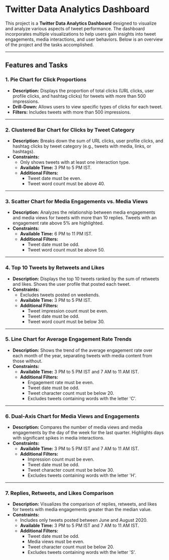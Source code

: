 # Twitter Data Analytics Dashboard

This project is a **Twitter Data Analytics Dashboard** designed to visualize and analyze various aspects of tweet performance. The dashboard incorporates multiple visualizations to help users gain insights into tweet engagements, media interactions, and user behaviors. Below is an overview of the project and the tasks accomplished.

---

## Features and Tasks

### **1. Pie Chart for Click Proportions**
- **Description:** Displays the proportion of total clicks (URL clicks, user profile clicks, and hashtag clicks) for tweets with more than 500 impressions. 
- **Drill-Down:** Allows users to view specific types of clicks for each tweet.
- **Filters:** Includes tweets with more than 500 impressions.

---

### **2. Clustered Bar Chart for Clicks by Tweet Category**
- **Description:** Breaks down the sum of URL clicks, user profile clicks, and hashtag clicks by tweet category (e.g., tweets with media, links, or hashtags).
- **Constraints:**  
  - Only shows tweets with at least one interaction type.  
  - **Available Time:** 3 PM to 5 PM IST.  
  - **Additional Filters:**  
    - Tweet date must be even.  
    - Tweet word count must be above 40.

---

### **3. Scatter Chart for Media Engagements vs. Media Views**
- **Description:** Analyzes the relationship between media engagements and media views for tweets with more than 10 replies. Tweets with an engagement rate above 5% are highlighted.
- **Constraints:**  
  - **Available Time:** 6 PM to 11 PM IST.  
  - **Additional Filters:**  
    - Tweet date must be odd.  
    - Tweet word count must be above 50.

---

### **4. Top 10 Tweets by Retweets and Likes**
- **Description:** Displays the top 10 tweets ranked by the sum of retweets and likes. Shows the user profile that posted each tweet.  
- **Constraints:**  
  - Excludes tweets posted on weekends.  
  - **Available Time:** 3 PM to 5 PM IST.  
  - **Additional Filters:**  
    - Tweet impression count must be even.  
    - Tweet date must be odd.  
    - Tweet word count must be below 30.

---

### **5. Line Chart for Average Engagement Rate Trends**
- **Description:** Shows the trend of the average engagement rate over each month of the year, separating tweets with media content from those without.  
- **Constraints:**  
  - **Available Time:** 3 PM to 5 PM IST and 7 AM to 11 AM IST.  
  - **Additional Filters:**  
    - Engagement rate must be even.  
    - Tweet date must be odd.  
    - Tweet character count must be below 20.  
    - Excludes tweets containing words with the letter 'C'.

---

### **6. Dual-Axis Chart for Media Views and Engagements**
- **Description:** Compares the number of media views and media engagements by the day of the week for the last quarter. Highlights days with significant spikes in media interactions.  
- **Constraints:**  
  - **Available Time:** 3 PM to 5 PM IST and 7 AM to 11 AM IST.  
  - **Additional Filters:**  
    - Impression count must be even.  
    - Tweet date must be odd.  
    - Tweet character count must be below 30.  
    - Excludes tweets containing words with the letter 'H'.

---

### **7. Replies, Retweets, and Likes Comparison**
- **Description:** Visualizes the comparison of replies, retweets, and likes for tweets with media engagements greater than the median value.  
- **Constraints:**  
  - Includes only tweets posted between June and August 2020.  
  - **Available Time:** 3 PM to 5 PM IST and 7 AM to 11 AM IST.  
  - **Additional Filters:**  
    - Tweet date must be odd.  
    - Media views must be even.  
    - Tweet character count must be below 20.  
    - Excludes tweets containing words with the letter 'S'.


